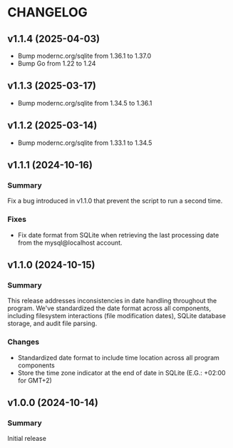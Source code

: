 # CHANGELOG

## v1.1.4 (2025-04-03)
- Bump modernc.org/sqlite from 1.36.1 to 1.37.0
- Bump Go from 1.22 to 1.24

## v1.1.3 (2025-03-17)
- Bump modernc.org/sqlite from 1.34.5 to 1.36.1

## v1.1.2 (2025-03-14)
- Bump modernc.org/sqlite from 1.33.1 to 1.34.5

## v1.1.1 (2024-10-16)

### Summary
Fix a bug introduced in v1.1.0 that prevent the script to run a second time.

### Fixes
- Fix date format from SQLite when retrieving the last processing date from the mysql@localhost account.

## v1.1.0 (2024-10-15)

### Summary
This release addresses inconsistencies in date handling throughout the program. We've standardized the date format across all components, including filesystem interactions (file modification dates), SQLite database storage, and audit file parsing.

### Changes
- Standardized date format to include time location across all program components
- Store the time zone indicator at the end of date in SQLite (E.G.: +02:00 for GMT+2)

## v1.0.0 (2024-10-14)

### Summary
Initial release
